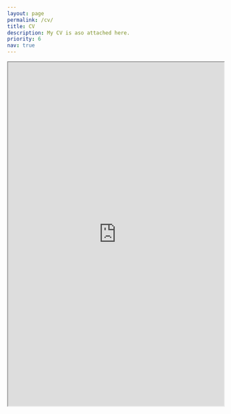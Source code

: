 ```yaml
---
layout: page
permalink: /cv/
title: CV
description: My CV is aso attached here. 
priority: 6
nav: true
---
```


<iframe src="https://fangjianli.github.io/assets/pdf/Resume_Fangjian_Li.pdf" width="100%" height="800em"></iframe>
